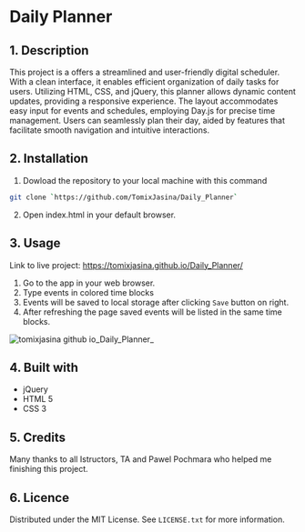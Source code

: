 # Daily Planner

## 1. Description

This project is a  offers a streamlined and user-friendly digital scheduler. With a clean interface, it enables efficient organization of daily tasks for users. Utilizing HTML, CSS, and jQuery, this planner allows dynamic content updates, providing a responsive experience. The layout accommodates easy input for events and schedules, employing Day.js for precise time management. Users can seamlessly plan their day, aided by features that facilitate smooth navigation and intuitive interactions.

## 2. Installation

1. Dowload the repository to your local machine with this command

```sh
git clone `https://github.com/TomixJasina/Daily_Planner`

```
   
2. Open index.html in your default browser.

## 3. Usage

Link to live project: https://tomixjasina.github.io/Daily_Planner/

1. Go to the app in your web browser.
2. Type events in colored time blocks
3. Events will be saved to local storage after clicking `Save` button on right.
4. After refreshing the page saved events will be listed in the same time blocks.

![tomixjasina github io_Daily_Planner_](https://github.com/TomixJasina/Daily_Planner/assets/148002314/7c96c831-bd4a-45a0-90a1-149d33762ef6)



## 4. Built with

 - jQuery
 - HTML 5
 - CSS 3

## 5. Credits 

Many thanks to all Istructors, TA and Pawel Pochmara who helped me finishing this project.

## 6. Licence

Distributed under the MIT License. See ```LICENSE.txt``` for more information.
